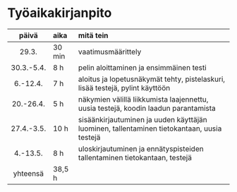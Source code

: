 # Työaikakirjanpito
|päivä|aika|mitä tein|
| :----:|:-----| :-----|
|29.3.|30 min|vaatimusmäärittely|
|30.3.-5.4.|8 h|pelin aloittaminen ja ensimmäinen testi|
|6.-12.4.|7 h|aloitus ja lopetusnäkymät tehty, pistelaskuri, lisää testejä, pylint käyttöön|
|20.-26.4.|5 h|näkymien välillä liikkumista laajennettu, uusia testejä, koodin laadun parantamista|
|27.4.-3.5.|10 h|sisäänkirjautuminen ja uuden käyttäjän luominen, tallentaminen tietokantaan, uusia testejä|
|4.-13.5.|8 h|uloskirjautuminen ja ennätyspisteiden tallentaminen tietokantaan, testejä|
|yhteensä|38,5 h||
